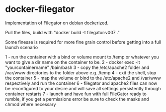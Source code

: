 # docker-filegator

Implementation of Filegator on debian dockerized.

Pull the files, build with "docker build -t filegator:v007 ."

Some finesse is required for more fine grain control before getting into a full launch scenario

1 - run the container with a bind or volume mount to /temp or whatever you want to give a dir name on the container to be.
2 - docker exec -it "yourcontainername" /bain/bash
3 - copy the /etc/apache2 folder and /var/www directories to the folder above e.g. /temp
4 - exit the shell, stop the container
5 - map the volume or bind to the /etc/apache2 and /var/www respectively and run the container
6 - filegator and apache2 files can now be reconfigured to your desire and will save all settings persistently through container restarts
7 - launch and have fun with full FileGator ready to rumble, if you get a permissions error be sure to check the masks and chmod where necessary
